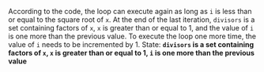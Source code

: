 According to the code, the loop can execute again as long as `i` is less than or equal to the square root of `x`. At the end of the last iteration, `divisors` is a set containing factors of `x`, `x` is greater than or equal to 1, and the value of `i` is one more than the previous value. To execute the loop one more time, the value of `i` needs to be incremented by 1. 
State: **`divisors` is a set containing factors of `x`, `x` is greater than or equal to 1, `i` is one more than the previous value**